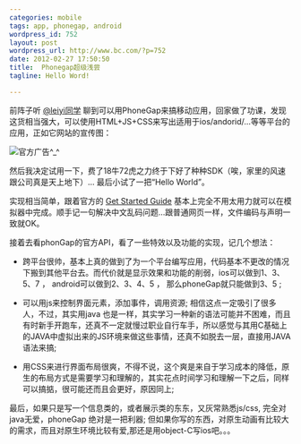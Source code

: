 ```yaml
--- 
categories: mobile
tags: app, phonegap, android
wordpress_id: 752
layout: post
wordpress_url: http://www.bc.com/?p=752
date: 2012-02-27 17:50:50
title:  Phonegap超级浅尝
tagline: Hello Word!

---
```

前阵子听 [@leiyi同学](http://www.startfeel.com/) 聊到可以用PhoneGap来搞移动应用，回家做了功课，发现这货相当强大，可以使用HTML+JS+CSS来写出适用于ios/andorid/...等等平台的应用，正如它网站的宣传图：

![官方广告^_^](http://pemsys.duapp.com/blog/phonegap-test.png)


然后我决定试用一下，费了18牛72虎之力终于下好了种种SDK（唉，家里的风速跟公司真是天上地下）… 最后小试了一把“Hello World”。

实现相当简单，跟着官方的 [Get Started Guide](http://phonegap.com/start) 基本上完全不用太用力就可以在模拟器中完成。顺手记一句解决中文乱码问题…跟普通网页一样，文件编码与声明一致就OK。

接着去看phonGap的官方API，看了一些特效以及功能的实现，记几个想法：

* 跨平台很帅，基本上真的做到了为一个平台编写应用，代码基本不更改的情况下搬到其他平台去。而代价就是显示效果和功能的削弱，ios可以做到1、3、5、7 ， android可以做到2、3、4、5 ， 那么phoneGap就只能做到3、5 ;

* 可以用js来控制界面元素，添加事件，调用资源; 相信这点一定吸引了很多人，不过，其实用java 也是一样，其实学习一种新的语法可能并不困难，而且有时新手开跑车，还真不一定就慢过职业自行车手，所以感觉与其用C基础上的JAVA中虚拟出来的JS环境来做这些事情，还真不如脱去一层，直接用JAVA语法来搞;

* 用CSS来进行界面布局很爽，不得不说，这个爽是来自于学习成本的降低，原生的布局方式是需要学习和理解的，其实花点时间学习和理解一下之后，同样可以搞掂，很可能还而且会更好，原因同上;

最后，如果只是写一个信息类的，或者展示类的东东，又灰常熟悉js/css, 完全对java无爱，phoneGap 绝对是一把利器; 但如果你写的东西，对原生动画有比较大的需求，而且对原生环境比较有爱,那还是用object-C写ios吧。。。
